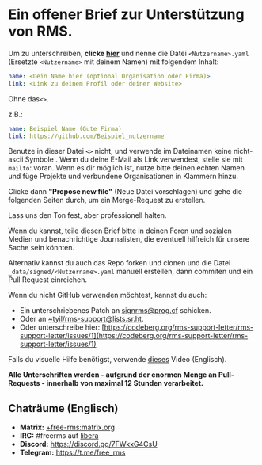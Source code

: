 # Ein offener Brief zur Unterstützung von RMS.

Um zu unterschreiben, **clicke [hier](https://github.com/rms-support-letter/rms-support-letter.github.io/new/master/_data/signed)** und nenne die Datei `<Nutzername>.yaml` (Ersetzte `<Nutzername>` mit deinem Namen) mit folgendem Inhalt:

```yaml
name: <Dein Name hier (optional Organisation oder Firma)>
link: <Link zu deinem Profil oder deiner Website>
```

Ohne das`<>`.

z.B.:
```yaml
name: Beispiel Name (Gute Firma)
link: https://github.com/Beispiel_nutzername
```

Benutze in dieser Datei `<>` nicht, und verwende im Dateinamen keine nicht-ascii Symbole .
Wenn du deine E-Mail als Link verwendest, stelle sie mit `mailto`: voran. 
Wenn es dir möglich ist, nutze bitte deinen echten Namen und füge Projekte und verbundene Organisationen in Klammern hinzu.

Clicke dann **"Propose new file"** (Neue Datei vorschlagen) und gehe die folgenden Seiten durch, um ein Merge-Request zu erstellen.

Lass uns den Ton fest, aber professionell halten. 

Wenn du kannst, teile diesen Brief bitte in deinen Foren und sozialen Medien und benachrichtige Journalisten, die eventuell hilfreich für unsere Sache sein könnten.

Alternativ kannst du auch das Repo forken und clonen und die Datei `_data/signed/<Nutzername>.yaml` manuell erstellen, dann commiten und ein Pull Request einreichen.

Wenn du nicht GitHub verwenden möchtest, kannst du auch:
- Ein unterschriebenes Patch an [signrms@prog.cf](mailto:signrms@prog.cf) schicken.
- Oder an [~tyil/rms-support@lists.sr.ht](mailto:~tyil/rms-support@lists.sr.ht). 
- Oder unterschreibe hier: [https://codeberg.org/rms-support-letter/rms-support-letter/issues/1](https://codeberg.org/rms-support-letter/rms-support-letter/issues/1)


Falls du visuelle Hilfe benötigst, verwende [dieses](https://invidious.snopyta.org/watch?v=1lz5S5oS8CU) Video (Englisch).

**Alle Unterschriften werden - aufgrund der enormen Menge an Pull-Requests - innerhalb von maximal 12 Stunden verarbeitet.**

## Chaträume (Englisch)

- **Matrix:** [+free-rms:matrix.org](https://matrix.to/#/+free-rms:matrix.org)
- **IRC:** #freerms auf [libera](https://libera.chat)
- **Discord:** https://discord.gg/7FWkxG4CsU
- **Telegram:** https://t.me/free_rms
